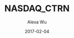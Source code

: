 ---
type: "report"
paper: "CTRN_Alexa_Wu.pdf"
author: "Alexa Wu"
company: "Citi Trends, Inc."
date: "2017-02-04"
summary: "Citi Trends, Inc. (CTRN) is an American retail chain headquartered
in Savannah, Georgia, that offers apparel, accessories and home
products for family‐oriented shopping. It currently operates
approximately 533 brick‐and‐mortar stores across 31 states in the
U.S. and also offers limited online shopping through its website,
which was launched in 2014. Its products, which include national
and in‐house brands, are sold at significant discounts compared
to the regular prices that are charged at department and specialty
stores. Its target market consists of fashion‐conscious and price‐
conscious consumers, specifically African‐American shoppers."
title: "NASDAQ_CTRN"
---